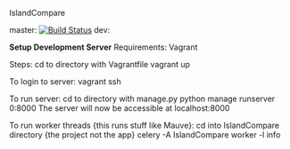 IslandCompare

master: [![Build Status](https://travis-ci.com/adrianclim/IslandCompare.svg?token=SoRFeR6YxfonSdfpVcpV&branch=master)](https://travis-ci.com/adrianclim/IslandCompare)
dev: 

**Setup Development Server**
Requirements:
    Vagrant

Steps:
    cd to directory with Vagrantfile
    vagrant up

To login to server:
    vagrant ssh

To run server:
    cd to directory with manage.py
    python manage runserver 0:8000
    The server will now be accessible at localhost:8000

To run worker threads {this runs stuff like Mauve}:
    cd into IslandCompare directory {the project not the app}
    celery -A IslandCompare worker -l info